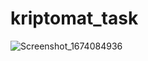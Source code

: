 # kriptomat_task

![Screenshot_1674084936](https://user-images.githubusercontent.com/71967979/213325948-afb00d0f-4d1e-4013-8daf-7a2f69717609.png)
